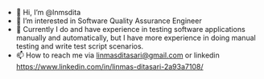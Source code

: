 - 👋 Hi, I’m @lnmsdita
- 👀 I’m interested in Software Quality Assurance Engineer
- :speech_balloon: Currently I do and have experience in testing software applications manually and automatically, but I have more experience in doing manual testing and write test script scenarios.
- 📫 How to reach me via linmasditasari@gmail.com or linkedin https://www.linkedin.com/in/linmas-ditasari-2a93a7108/

<!---
lnmsdita/lnmsdita is a ✨ special ✨ repository because its `README.md` (this file) appears on your GitHub profile.
You can click the Preview link to take a look at your changes.
--->
